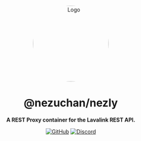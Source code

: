 <div align="center">

<img src="https://i.kagchi.my.id/nezuko.png" alt="Logo" width="200px" height="200px" style="border-radius:50%"/>

# @nezuchan/nezly

**A REST Proxy container for the Lavalink REST API.**

[![GitHub](https://img.shields.io/github/license/nezuchan/nezly)](https://github.com/nezuchan/nezly/blob/main/LICENSE)
[![Discord](https://discordapp.com/api/guilds/785715968608567297/embed.png)](https://nezu.my.id)

</div>
